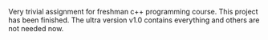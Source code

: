 Very trivial assignment for freshman c++ programming course.
This project has been finished. The ultra version v1.0 contains everything and others are not needed now.
